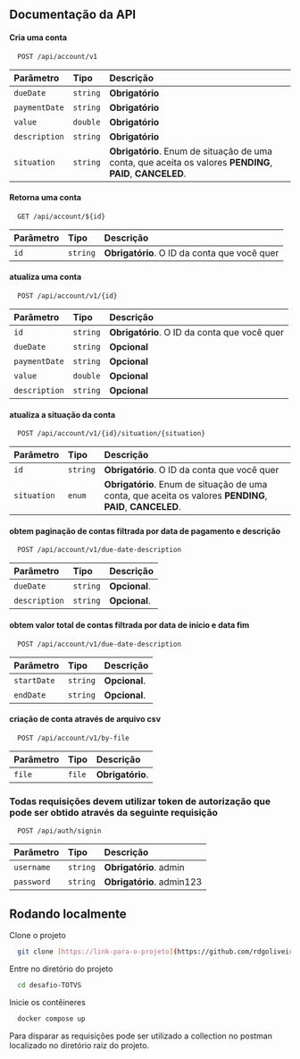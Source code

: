 
## Documentação da API

#### Cria uma conta

```http
  POST /api/account/v1
```

| Parâmetro   | Tipo       | Descrição                           |
| :---------- | :--------- | :---------------------------------- |
| `dueDate` | `string` | **Obrigatório**|
| `paymentDate` | `string` | **Obrigatório**|
| `value` | `double` | **Obrigatório**|
| `description` | `string` | **Obrigatório**|
| `situation` | `string` | **Obrigatório**. Enum de situação de uma conta, que aceita os valores **PENDING**, **PAID**, **CANCELED**.|

#### Retorna uma conta

```http
  GET /api/account/${id}
```

| Parâmetro   | Tipo       | Descrição                                   |
| :---------- | :--------- | :------------------------------------------ |
| `id`      | `string` | **Obrigatório**. O ID da conta que você quer |

#### atualiza uma conta

```http
  POST /api/account/v1/{id}
```
| Parâmetro   | Tipo       | Descrição                           |
| :---------- | :--------- | :---------------------------------- |
| `id`      | `string` | **Obrigatório**. O ID da conta que você quer |
| `dueDate` | `string` | **Opcional**|
| `paymentDate` | `string` | **Opcional**|
| `value` | `double` | **Opcional**|
| `description` | `string` | **Opcional**|

#### atualiza a situação da conta

```http
  POST /api/account/v1/{id}/situation/{situation}
```

| Parâmetro   | Tipo       | Descrição                           |
| :---------- | :--------- | :---------------------------------- |
| `id`      | `string` | **Obrigatório**. O ID da conta que você quer |
| `situation`      | `enum` | **Obrigatório**. Enum de situação de uma conta, que aceita os valores **PENDING**, **PAID**, **CANCELED**.|

#### obtem paginação de contas filtrada por data de pagamento e descrição

```http
  POST /api/account/v1/due-date-description
```

| Parâmetro   | Tipo       | Descrição                           |
| :---------- | :--------- | :---------------------------------- |
| `dueDate`      | `string` | **Opcional**. |
| `description`      | `string` | **Opcional**. |

#### obtem valor total de contas filtrada por data de início e data fim

```http
  POST /api/account/v1/due-date-description
```

| Parâmetro   | Tipo       | Descrição                           |
| :---------- | :--------- | :---------------------------------- |
| `startDate`      | `string` | **Opcional**. |
| `endDate`      | `string` | **Opcional**. |

#### criação de conta através de arquivo csv

```http
  POST /api/account/v1/by-file
```

| Parâmetro   | Tipo       | Descrição                           |
| :---------- | :--------- | :---------------------------------- |
| `file`      | `file` | **Obrigatório**. |

### Todas requisições devem utilizar token de autorização que pode ser obtido através da seguinte requisição

```http
  POST /api/auth/signin
```
| Parâmetro   | Tipo       | Descrição                           |
| :---------- | :--------- | :---------------------------------- |
| `username`      | `string` | **Obrigatório**. admin |
| `password`      | `string` | **Obrigatório**. admin123 |


## Rodando localmente

Clone o projeto

```bash
  git clone [https://link-para-o-projeto](https://github.com/rdgoliveiraa/desafio-TOTVS)
```

Entre no diretório do projeto

```bash
  cd desafio-TOTVS
```

Inicie os contêineres

```bash
  docker compose up
```

Para disparar as requisições pode ser utilizado a collection no postman localizado no diretório raiz do projeto.
